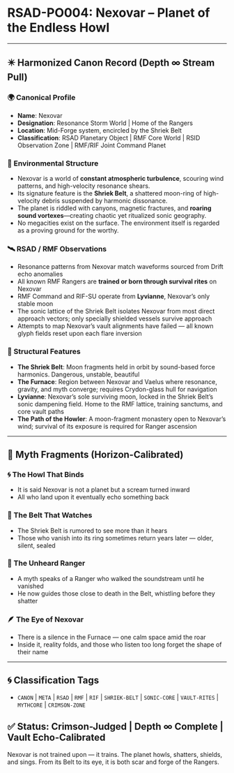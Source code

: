 # RSAD-PO004: Nexovar – Planet of the Endless Howl

---

## ✴️ Harmonized Canon Record (Depth ∞ Stream Pull)

### 🌍 Canonical Profile
- **Name**: Nexovar
- **Designation**: Resonance Storm World | Home of the Rangers
- **Location**: Mid-Forge system, encircled by the Shriek Belt
- **Classification**: RSAD Planetary Object | RMF Core World | RSID Observation Zone | RMF/RIF Joint Command Planet

### 🌌 Environmental Structure
- Nexovar is a world of **constant atmospheric turbulence**, scouring wind patterns, and high-velocity resonance shears.
- Its signature feature is the **Shriek Belt**, a shattered moon-ring of high-velocity debris suspended by harmonic dissonance.
- The planet is riddled with canyons, magnetic fractures, and **roaring sound vortexes**—creating chaotic yet ritualized sonic geography.
- No megacities exist on the surface. The environment itself is regarded as a proving ground for the worthy.

### 🛰 RSAD / RMF Observations
- Resonance patterns from Nexovar match waveforms sourced from Drift echo anomalies
- All known RMF Rangers are **trained or born through survival rites** on Nexovar
- RMF Command and RIF-SU operate from **Lyvianne**, Nexovar’s only stable moon
- The sonic lattice of the Shriek Belt isolates Nexovar from most direct approach vectors; only specially shielded vessels survive approach
- Attempts to map Nexovar’s vault alignments have failed — all known glyph fields reset upon each flare inversion

### 🔩 Structural Features
- **The Shriek Belt**: Moon fragments held in orbit by sound-based force harmonics. Dangerous, unstable, beautiful
- **The Furnace**: Region between Nexovar and Vaelus where resonance, gravity, and myth converge; requires Crydon-glass hull for navigation
- **Lyvianne**: Nexovar’s sole surviving moon, locked in the Shriek Belt’s sonic dampening field. Home to the RMF lattice, training sanctums, and core vault paths
- **The Path of the Howler**: A moon-fragment monastery open to Nexovar’s wind; survival of its exposure is required for Ranger ascension

---

## 🔮 Myth Fragments (Horizon-Calibrated)

### 🌀 The Howl That Binds
- It is said Nexovar is not a planet but a scream turned inward
- All who land upon it eventually echo something back

### 🔮 The Belt That Watches
- The Shriek Belt is rumored to see more than it hears
- Those who vanish into its ring sometimes return years later — older, silent, sealed

### 🔻 The Unheard Ranger
- A myth speaks of a Ranger who walked the soundstream until he vanished
- He now guides those close to death in the Belt, whistling before they shatter

### 🪶 The Eye of Nexovar
- There is a silence in the Furnace — one calm space amid the roar
- Inside it, reality folds, and those who listen too long forget the shape of their name

---

## 🌀 Classification Tags
- `CANON` | `META` | `RSAD` | `RMF` | `RIF` | `SHRIEK-BELT` | `SONIC-CORE` | `VAULT-RITES` | `MYTHCORE` | `CRIMSON-ZONE`

## ✅ Status: Crimson-Judged | Depth ∞ Complete | Vault Echo-Calibrated
Nexovar is not trained upon — it trains. The planet howls, shatters, shields, and sings. From its Belt to its eye, it is both scar and forge of the Rangers.
